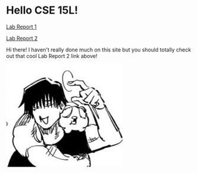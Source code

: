 # Hello CSE 15L!

[Lab Report 1](lab-report-1-week-2.html)

[Lab Report 2](lab-report-1-week-4.html)

Hi there! I haven't really done much on this site but you should totally check out that cool Lab Report 2 link above!

![Image](toji.jpg)
